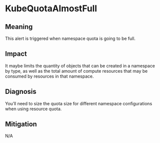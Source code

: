 # KubeQuotaAlmostFull

## Meaning

This alert is triggered when namespace quota is going to be full.

## Impact

It maybe limits the quantity of objects that can be created in a namespace by type, as well as the total amount of compute resources that may be consumed by resources in that namespace.

## Diagnosis

You’ll need to size the quota size for different namespace configurations when using resource quota.


## Mitigation

N/A
